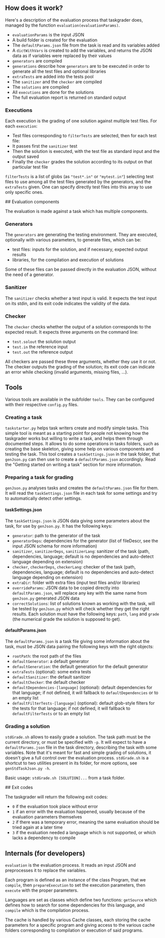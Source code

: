 ## How does it work?

Here's a description of the evaluation process that taskgrader does, managed by the function `evaluation(evaluationParams)`.

* `evaluationParams` is the input JSON
* A build folder is created for the evaluation
* The `defaultParams.json` file from the task is read and its variables added
* A `dictWithVars` is created to add the variables, and returns the JSON data as if variables were replaced by their values
* `generators` are compiled
* `generations` describe how `generators` are to be executed in order to generate all the test files and optional libraries
* `extraTests` are added into the tests pool
* The `sanitizer` and the `checker` are compiled
* The `solutions` are compiled
* All `executions` are done for the solutions
* The full evaluation report is returned on standard output

### Executions

Each execution is the grading of one solution against multiple test files. For each `execution`:
* Test files corresponding to `filterTests` are selected, then for each test file:
* It passes first the `sanitizer` test
* Then the solution is executed, with the test file as standard input and the output saved
* Finally the `checker` grades the solution according to its output on that particular test file

`filterTests` is a list of globs (as `"test*.in"` or `"mytest.in"`) selecting test files to use among all the test files generated by the generators, and the `extraTests` given. One can specify directly test files into this array to use only specific ones.

## Evaluation components

The evaluation is made against a task which has multiple components.

### Generators

The `generators` are generating the testing environment. They are executed, optionally with various parameters, to generate files, which can be:

* test files: inputs for the solution, and if necessary, expected output results
* libraries, for the compilation and execution of solutions

Some of these files can be passed directly in the evaluation JSON, without the need of a generator.

### Sanitizer

The `sanitizer` checks whether a test input is valid. It expects the test input on its stdin, and its exit code indicates the validity of the data.

### Checker

The `checker` checks whether the output of a solution corresponds to the expected result. It expects three arguments on the command line:

* `test.solout` the solution output
* `test.in` the reference input
* `test.out` the reference output

All checkers are passed these three arguments, whether they use it or not. The checker outputs the grading of the solution; its exit code can indicate an error while checking (invalid arguments, missing files, ...).

## Tools

Various tools are available in the subfolder `tools`. They can be configured with their respective `config.py` files.

### Creating a task

`taskstarter.py` helps task writers create and modify simple tasks. This simple tool is meant as a starting point for people not knowing how the taskgrader works but willing to write a task, and helps them through documented steps. It allows to do some operations in tasks folders, such as creating the base skeleton, giving some help on various components and testing the task. This tool creates a `taskSettings.json` in the task folder, that `genJson.py` can then use to create a `defaultParams.json` accordingly. Read the "Getting started on writing a task" section for more information.

### Preparing a task for grading

`genJson.py` analyses tasks and creates the `defaultParams.json` file for them. It will read the `taskSettings.json` file in each task for some settings and try to automatically detect other settings.

#### taskSettings.json

The `taskSettings.json` is JSON data giving some parameters about the task, for use by `genJson.py`. It has the following keys:

* `generator`: path to the generator of the task
* `generatorDeps`: dependencies for the generator (list of fileDescr, see the input JSON schema for more information)
* `sanitizer`, `sanitizerDeps`, `sanitizerLang`: sanitizer of the task (path, dependencies, language; default is no dependencies and auto-detect language depending on extension)
* `checker`, `checkerDeps`, `checkerLang`: checker of the task (path, dependencies, language; default is no dependencies and auto-detect language depending on extension)
* `extraDir`: folder with extra files (input test files and/or libraries)
* `overrideParams`: JSON data to be copied directly into `defaultParams.json`, will replace any key with the same name from `genJson.py` generated JSON data
* `correctSolutions`: list of solutions known as working with the task, will be tested by `genJson.py` which will check whether they get the right results. Each solution must have the following keys: `path`, `lang` and `grade` (the numerical grade the solution is supposed to get).

#### defaultParams.json

The `defaultParams.json` is a task file giving some information about the task, must be JSON data pairing the following keys with the right objects:

* `rootPath`: the root path of the files
* `defaultGenerator`: a default generator
* `defaultGeneration`: the default generation for the default generator
* `extraTests` (optional): some extra tests
* `defaultSanitizer`: the default sanitizer
* `defaultChecker`: the default checker
* `defaultDependencies-[language]` (optional): default dependencies for that language; if not defined, it will fallback to `defaultDependencies` or to an empty list
* `defaultFilterTests-[language]` (optional): default glob-style filters for the tests for that language; if not defined, it will fallback to `defaultFilterTests` or to an empty list

### Grading a solution

`stdGrade.sh` allows to easily grade a solution. The task path must be the current directory, or must be specified with `-p`. It will expect to have a `defaultParams.json` file in the task directory, describing the task with some variables. Note that it's meant for fast and simple grading of solutions, it doesn't give a full control over the evaluation process. `stdGrade.sh` is a shortcut to two utilities present in its folder, for more options, see `genStdTaskJson.py -h`.

Basic usage: `stdGrade.sh [SOLUTION]...` from a task folder.

## Exit codes

The taskgrader will return the following exit codes:

* `0` if the evaluation took place without error
* `1` if an error with the evaluation happened, usually because of the evaluation parameters themselves
* `2` if there was a temporary error, meaning the same evaluation should be tried again at a later time
* `3` if the evaluation needed a language which is not supported, or which lacks a dependency to compile

## Internals (for developers)

`evaluation` is the evaluation process. It reads an input JSON and preprocesses it to replace the variables.

Each program is defined as an instance of the class Program, that we `compile`, then `prepareExecution` to set the execution parameters, then `execute` with the proper parameters.

Languages are set as classes which define two functions: `getSource` which defines how to search for some dependencies for this language, and `compile` which is the compilation process.

The cache is handled by various Cache classes, each storing the cache parameters for a specific program and giving access to the various cache folders corresponding to compilation or execution of said programs.
